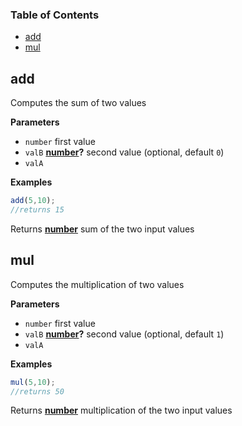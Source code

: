 <!-- Generated by documentation.js. Update this documentation by updating the source code. -->

### Table of Contents

-   [add](#add)
-   [mul](#mul)

## add

Computes the sum of two values

**Parameters**

-   `number`  first value
-   `valB` **[number](https://developer.mozilla.org/en-US/docs/Web/JavaScript/Reference/Global_Objects/Number)?** second value (optional, default `0`)
-   `valA`  

**Examples**

```javascript
add(5,10);
//returns 15
```

Returns **[number](https://developer.mozilla.org/en-US/docs/Web/JavaScript/Reference/Global_Objects/Number)** sum of the two input values

## mul

Computes the multiplication of two values

**Parameters**

-   `number`  first value
-   `valB` **[number](https://developer.mozilla.org/en-US/docs/Web/JavaScript/Reference/Global_Objects/Number)?** second value (optional, default `1`)
-   `valA`  

**Examples**

```javascript
mul(5,10);
//returns 50
```

Returns **[number](https://developer.mozilla.org/en-US/docs/Web/JavaScript/Reference/Global_Objects/Number)** multiplication of the two input values

